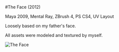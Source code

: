 #The Face (2012)

Maya 2009, Mental Ray, ZBrush 4, PS CS4, UV Layout

Loosely based on my father's face.

All assets were modeled and textured by myself.

![The Face](https://raw.githubusercontent.com/ustasb/renderings/master/the_face/the_face.jpg)
